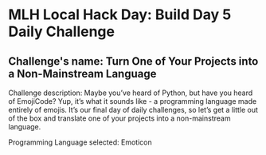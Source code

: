 # MLH Local Hack Day: Build Day 5 Daily Challenge
## Challenge's name: Turn One of Your Projects into a Non-Mainstream Language

Challenge description: Maybe you’ve heard of Python, but have you heard of EmojiCode? Yup, it’s what it sounds like - a programming language made entirely of emojis. It’s our final day of daily challenges, so let’s get a little out of the box and translate one of your projects into a non-mainstream language.

Programming Language selected: Emoticon
